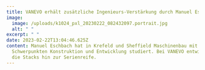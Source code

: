 ```yaml
---
title: VANEVO erhält zusätzliche Ingenieurs-Verstärkung durch Manuel Eschbach
image:
  image: /uploads/k1024_pxl_20230222_082432097.portrait.jpg
  alt: " "
excerpt: " "
date: 2023-02-22T13:04:46.625Z
content: Manuel Eschbach hat in Krefeld und Sheffield Maschinenbau mit den
  Schwerpunkten Konstruktion und Entwicklung studiert. Bei VANEVO entwickelt er
  die Stacks hin zur Serienreife.
---
```

